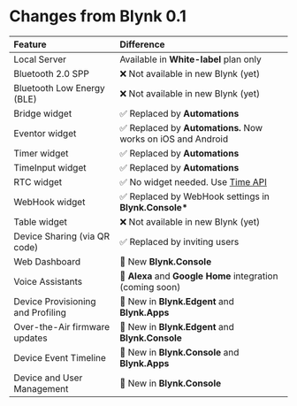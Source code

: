 # Changes from Blynk 0.1

| Feature | Difference |
| :--- | :--- |
| Local Server | Available in **White-label** plan only |
| Bluetooth 2.0 SPP | ❌ Not available in new Blynk \(yet\) |
| Bluetooth Low Energy \(BLE\) | ❌ Not available in new Blynk \(yet\) |
| Bridge widget | ✅ Replaced by **Automations** |
| Eventor widget | ✅ Replaced by **Automations.** Now works on iOS and Android |
| Timer widget | ✅ Replaced by **Automations** |
| TimeInput widget | ✅ Replaced by **Automations** |
| RTC widget | ✅ No widget needed. Use [Time API](../blynk.edgent/api/rtc-clock.md) |
| WebHook widget | ✅ Replaced by WebHook settings in **Blynk.Console\*** |
| Table widget | ❌ Not available in new Blynk \(yet\) |
| Device Sharing \(via QR code\) | ✅ Replaced by inviting users |
| Web Dashboard | 🎉 New **Blynk.Console** |
| Voice Assistants | 🎉 **Alexa** and **Google Home** integration \(coming soon\) |
| Device Provisioning and Profiling | 🎉 New in **Blynk.Edgent** and **Blynk.Apps** |
| Over-the-Air firmware updates | 🎉 New in **Blynk.Edgent** and **Blynk.Console** |
| Device Event Timeline | 🎉 New in **Blynk.Console** and **Blynk.Apps** |
| Device and User Management | 🎉 New in **Blynk.Console** |



